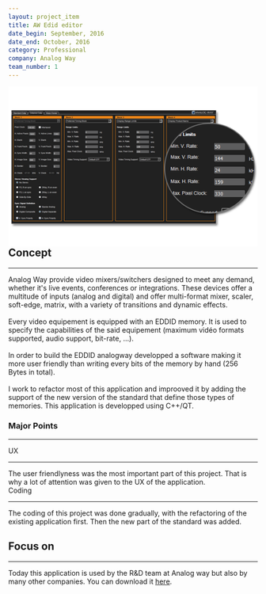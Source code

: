 ```yaml
---
layout: project_item
title: AW Edid editor
date_begin: September, 2016
date_end: October, 2016
category: Professional
company: Analog Way
team_number: 1
---
```

<a href="/static/projects/AW/visuel2-17227.png" class="thickbox"><img class="img-project-item" src="/static/projects/awEdidEditor/formats.png" alt="Yocto architecture" align="right" /></a>
<h2><b>Concept</b></h2>
<hr>
Analog Way provide video mixers/switchers designed to meet any demand, whether it's live events, conferences or integrations. These devices offer a multitude of inputs (analog and digital) and offer multi-format mixer, scaler, soft-edge, matrix, with a variety of transitions and dynamic effects.
<br/><br/>
Every video equipement is equipped with an EDDID memory. It is used to specify the capabilities of the said equipement (maximum vidéo formats supported, audio support, bit-rate, ...).
<br/><br/>
In order to build the EDDID analogway developped a software making it more user friendly than writing every bits of the memory by hand (256 Bytes in total).
<br/><br/>
I work to refactor most of this application and improoved it by adding the support of the new version of the standard that define those types of memories. This application is developped using C++/QT.
<h3><b>Major Points</b></h3>
<hr>
<div class="row">
   <div class="col-md-6 col-sm-6 col-xs-12">
      <div class="tiles m-b-10">
         <div class="tiles-body">
            <div class="tiles-title">UX</div>
            <hr class="red-underline">
            The user friendlyness was the most important part of this project. That is why a lot of attention was given to the UX of the application.
         </div>
      </div>
   </div>
   <div class="col-md-6 col-sm-6 col-xs-12">
      <div class="tiles m-b-10">
         <div class="tiles-body">
            <div class="tiles-title">Coding</div>
            <hr class="red-underline">
				The coding of this project was done gradually, with the refactoring of the existing application first. Then the new part of the standard was added.
         </div>
      </div>
   </div>
</div>
<h2><b>Focus on</b></h2>
<hr>
Today this application is used by the R&D team at Analog way but also by many other companies. You can download it <a href="http://www.analogway.com/en/products/software-and-tools/aw-edid-editor/">here</a>.